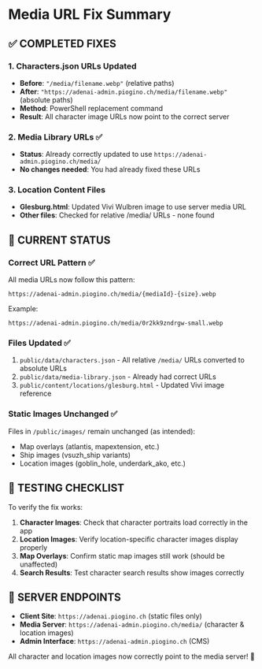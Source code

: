 # Media URL Fix Summary

## ✅ COMPLETED FIXES

### 1. Characters.json URLs Updated
- **Before**: `"/media/filename.webp"` (relative paths)
- **After**: `"https://adenai-admin.piogino.ch/media/filename.webp"` (absolute paths)
- **Method**: PowerShell replacement command
- **Result**: All character image URLs now point to the correct server

### 2. Media Library URLs ✅
- **Status**: Already correctly updated to use `https://adenai-admin.piogino.ch/media/`
- **No changes needed**: You had already fixed these URLs

### 3. Location Content Files
- **Glesburg.html**: Updated Vivi Wulbren image to use server media URL
- **Other files**: Checked for relative /media/ URLs - none found

## 🎯 CURRENT STATUS

### Correct URL Pattern ✅
All media URLs now follow this pattern:
```
https://adenai-admin.piogino.ch/media/{mediaId}-{size}.webp
```

Example:
```
https://adenai-admin.piogino.ch/media/0r2kk9zndrgw-small.webp
```

### Files Updated ✅
1. `public/data/characters.json` - All relative `/media/` URLs converted to absolute URLs
2. `public/data/media-library.json` - Already had correct URLs
3. `public/content/locations/glesburg.html` - Updated Vivi image reference

### Static Images Unchanged ✅
Files in `/public/images/` remain unchanged (as intended):
- Map overlays (atlantis, mapextension, etc.)
- Ship images (vsuzh_ship variants)
- Location images (goblin_hole, underdark_ako, etc.)

## 🧪 TESTING CHECKLIST

To verify the fix works:

1. **Character Images**: Check that character portraits load correctly in the app
2. **Location Images**: Verify location-specific character images display properly
3. **Map Overlays**: Confirm static map images still work (should be unaffected)
4. **Search Results**: Test character search results show images correctly

## 📍 SERVER ENDPOINTS

- **Client Site**: `https://adenai.piogino.ch` (static files only)
- **Media Server**: `https://adenai-admin.piogino.ch/media/` (character & location images)
- **Admin Interface**: `https://adenai-admin.piogino.ch` (CMS)

All character and location images now correctly point to the media server! 🎉
